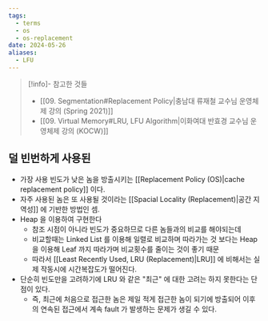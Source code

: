 ```yaml
---
tags:
  - terms
  - os
  - os-replacement
date: 2024-05-26
aliases:
  - LFU
---
```

> [!info]- 참고한 것들
> - [[09. Segmentation#Replacement Policy|충남대 류재철 교수님 운영체제 강의 (Spring 2021)]]
> - [[09. Virtual Memory#LRU, LFU Algorithm|이화여대 반효경 교수님 운영체제 강의 (KOCW)]]

## 덜 빈번하게 사용된

- 가장 사용 빈도가 낮은 놈을 방출시키는 [[Replacement Policy (OS)|cache replacement policy]] 이다.
- 자주 사용된 놈은 또 사용될 것이라는 [[Spacial Locality (Replacement)|공간 지역성]] 에 기반한 방법인 셈.
- Heap 을 이용하여 구현한다
    - 참조 시점이 아니라 빈도가 중요하므로 다른 놈들과의 비교를 해야되는데
    - 비교할때는 Linked List 를 이용해 일렬로 비교하며 따라가는 것 보다는 Heap 을 이용해 Leaf 까지 따라가며 비교횟수를 줄이는 것이 좋기 때문
    - 따라서 [[Least Recently Used, LRU (Replacement)|LRU]] 에 비해서는 실제 작동시에 시간복잡도가 떨어진다.
- 단순히 빈도만을 고려하기에 LRU 와 같은 "최근" 에 대한 고려는 하지 못한다는 단점이 있다.
	- 즉, 최근에 처음으로 접근한 놈은 제일 적게 접근한 놈이 되기에 방출되어 이후의 연속된 접근에서 계속 fault 가 발생하는 문제가 생길 수 있다.